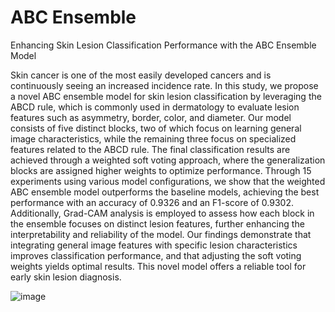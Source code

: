 # ABC Ensemble
Enhancing Skin Lesion Classification Performance with the ABC Ensemble Model

Skin cancer is one of the most easily developed cancers and is continuously seeing an increased incidence rate. In this study, we propose a novel ABC ensemble model for skin lesion classification by leveraging the ABCD rule, which is commonly used in dermatology to evaluate lesion features such as asymmetry, border, color, and diameter. Our model consists of five distinct blocks, two of which focus on learning general image characteristics, while the remaining three focus on specialized features related to the ABCD rule. The final classification results are achieved through a weighted soft voting approach, where the generalization blocks are assigned higher weights to optimize performance. Through 15 experiments using various model configurations, we show that the weighted ABC ensemble model outperforms the baseline models, achieving the best performance with an accuracy of 0.9326 and an F1-score of 0.9302. Additionally, Grad-CAM analysis is employed to assess how each block in the ensemble focuses on distinct lesion features, further enhancing the interpretability and reliability of the model. Our findings demonstrate that integrating general image features with specific lesion characteristics improves classification performance, and that adjusting the soft voting weights yields optimal results. This novel model offers a reliable tool for early skin lesion diagnosis.
<br>

![image](https://github.com/user-attachments/assets/219fe49d-50f2-4e06-b56b-549cc0250457)
<br>
